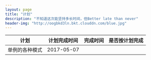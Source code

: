 ```yaml
---
layout: page
title: "计划"
description: "不知道这次能坚持多长时间，但Better late than never"
header-img: "http://oogbkd3ln.bkt.clouddn.com/blue.jpg"
---
```


|计划           | 计划完成时间   | 完成时间        |是否按计划完成|
| ------------- |:-------------:| :-------------:|-----:|
| 单例的各种模式 | 2017-05-07 | |  |

